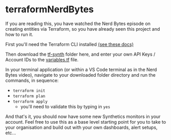 # terraformNerdBytes

If you are reading this, you have watched the Nerd Bytes episode on creating entities via Terraform, so you have already seen this project and how to run it. 

First you'll need the Terraform CLI installed [(see these docs)](https://learn.hashicorp.com/tutorials/terraform/install-cli)

Then download the [tf-synth](/tf-synth) folder here, and enter your own API Keys / Account IDs to the [variables.tf](tf-synth/variables.tf) file. 

In your terminal application (or within a VS Code terminal as in the Nerd Bytes video), navigate to your downloaded folder directory and run the commands, in sequence: 

* `terraform init`
* `terraform plan`
* `terraform apply`
  * you'll need to validate this by typing in `yes`

And that's it, you should now have some new Synthetics monitors in your account. Feel free to use this as a base level starting point for you to take to your organisation and build out with your own dashboards, alert setups, etc...
